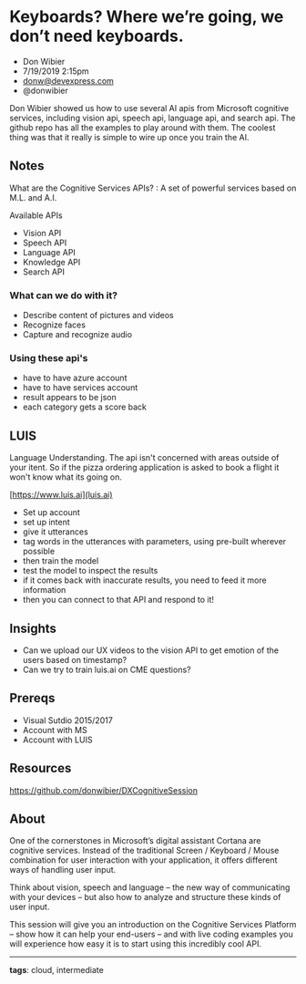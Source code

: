 # Keyboards? Where we’re going, we don’t need keyboards.

* Don Wibier
* 7/19/2019 2:15pm
* donw@devexpress.com
* @donwibier

<!-- Summary: -->
Don Wibier showed us how to use several AI apis from Microsoft cognitive services, including vision api, speech api, language api, and search api. The github repo has all the examples to play around with them. The coolest thing was that it really is simple to wire up once you train the AI.

## Notes

What are the Cognitive Services APIs?
    : A set of powerful services based on M.L. and A.I.

Available APIs
* Vision API
* Speech API
* Language API
* Knowledge API
* Search API

### What can we do with it?
* Describe content of pictures and videos
* Recognize faces
* Capture and recognize audio

### Using these api's
* have to have azure account
* have to have services account
* result appears to be json
* each category gets a score back

## LUIS
Language Understanding. The api isn't concerned with areas  outside of your itent. So if the pizza ordering application is asked to book a flight it won't know what its going on.

[https://www.luis.ai](luis.ai) 

* Set up account
* set up intent
* give it utterances
* tag words in the utterances with parameters, using pre-built wherever possible
* then train the model
* test the model to inspect the results
* if it comes back with inaccurate results, you need to feed it more information
* then you can connect to that API and respond to it!

## Insights
* Can we upload our UX videos to the vision API to get emotion of the users based on timestamp?
* Can we try to train luis.ai on CME questions?

## Prereqs
* Visual Sutdio 2015/2017
* Account with MS
* Account with LUIS

## Resources
https://github.com/donwibier/DXCognitiveSession

## About
One of the cornerstones in Microsoft’s digital assistant Cortana are cognitive services. Instead of the
traditional Screen / Keyboard / Mouse combination for user interaction with your application, it offers
different ways of handling user input.

Think about vision, speech and language – the new way of communicating with your devices – but also
how to analyze and structure these kinds of user input.

This session will give you an introduction on the Cognitive Services Platform – show how it can help your
end-users – and with live coding examples you will experience how easy it is to start using this incredibly
cool API.

-----------------------
**tags**: cloud, intermediate
<!-- Footnotes -->
[^1]: Example footnote

<!-- Markdown Cheatsheet https://www.markdownguide.org/cheat-sheet/ -->

